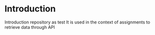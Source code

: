 # Introduction
Introduction repository as test
It is used in the context of assignments to retrieve data through API

